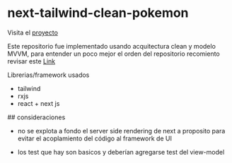 # next-tailwind-clean-pokemon

Visita el [proyecto](https://nextjs-lileiva.vercel.app/)

Este repositorio fue implementado usando acquitectura clean y modelo MVVM, para entender un poco mejor el orden del repositorio recomiento revisar este [Link](https://medium.com/@rostislavdugin/the-clean-architecture-using-react-and-typescript-a832662af803)

Librerias/framework usados
* tailwind
* rxjs
* react + next js

## consideraciones
* no se explota a fondo el server side rendering de next a proposito para evitar el acoplamiento del código al framework de UI

* los test que hay son basicos y deberían agregarse test del  view-model

